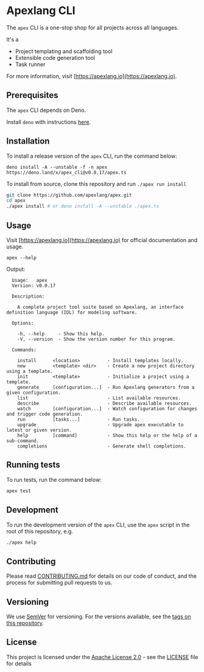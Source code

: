 # Apexlang CLI

The `apex` CLI is a one-stop shop for all projects across all languages.

It's a

- Project templating and scaffolding tool
- Extensible code generation tool
- Task runner

For more information, visit [https://apexlang.io](https://apexlang.io).

## Prerequisites

The `apex` CLI depends on Deno.

Install `deno` with instructions
[here](https://github.com/denoland/deno_install).

## Installation

To install a release version of the `apex` CLI, run the command below:

```
deno install -A --unstable -f -n apex https://deno.land/x/apex_cli@v0.0.17/apex.ts
```

To install from source, clone this repository and run `./apex run install`

```sh
git clone https://github.com/apexlang/apex.git
cd apex
./apex install # or deno install -A --unstable ./apex.ts
```

## Usage

Visit [https://apexlang.io](https://apexlang.io) for official documentation and
usage.

```shell
apex --help
```

Output:

```console{title="apex help"}
  Usage:   apex                                                                                           
  Version: v0.0.17  

  Description:

    A complete project tool suite based on Apexlang, an interface definition language (IDL) for modeling software.

  Options:

    -h, --help     - Show this help.                            
    -V, --version  - Show the version number for this program.  

  Commands:

    install      <location>          - Install templates locally.                                  
    new          <template> <dir>    - Create a new project directory using a template.            
    init         <template>          - Initialize a project using a template.                      
    generate     [configuration...]  - Run Apexlang generators from a given configuration.         
    list                             - List available resources.                                   
    describe                         - Describe available resources.                               
    watch        [configuration...]  - Watch configuration for changes and trigger code generation.
    run          [tasks...]          - Run tasks.                                                  
    upgrade                          - Upgrade apex executable to latest or given version.         
    help         [command]           - Show this help or the help of a sub-command.                
    completions                      - Generate shell completions.                                 

```

## Running tests

To run tests, run the command below:

```sh
apex test
```

## Development

To run the development version of the `apex` CLI, use the `apex` script in the
root of this repository, e.g.

```sh
./apex help
```

## Contributing

Please read
[CONTRIBUTING.md](https://github.com/apexlang/apex/blob/main/CONTRIBUTING.md)
for details on our code of conduct, and the process for submitting pull requests
to us.

## Versioning

We use [SemVer](http://semver.org/) for versioning. For the versions available,
see the [tags on this repository](https://github.com/apexlang/apex/tags).

## License

This project is licensed under the
[Apache License 2.0](https://choosealicense.com/licenses/apache-2.0/) - see the
[LICENSE](LICENSE) file for details
